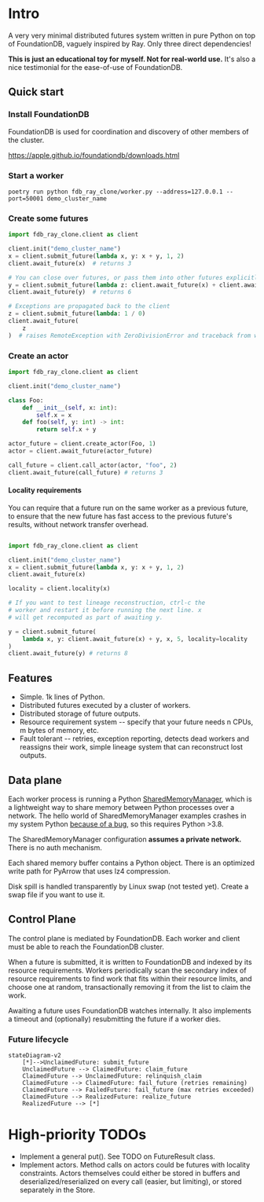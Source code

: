 # Intro

A very very minimal distributed futures system written in pure Python on top of FoundationDB, vaguely inspired by Ray. Only three direct dependencies!

**This is just an educational toy for myself. Not for real-world use.** It's also a nice testimonial for the ease-of-use of FoundationDB.

## Quick start

### Install FoundationDB

FoundationDB is used for coordination and discovery of other members of the cluster.

https://apple.github.io/foundationdb/downloads.html

### Start a worker

`poetry run python fdb_ray_clone/worker.py --address=127.0.0.1 --port=50001 demo_cluster_name`

### Create some futures

```python
import fdb_ray_clone.client as client

client.init("demo_cluster_name")
x = client.submit_future(lambda x, y: x + y, 1, 2)
client.await_future(x)  # returns 3

# You can close over futures, or pass them into other futures explicitly.
y = client.submit_future(lambda z: client.await_future(x) + client.await_future(z), x)
client.await_future(y)  # returns 6

# Exceptions are propagated back to the client
z = client.submit_future(lambda: 1 / 0)
client.await_future(
    z
)  # raises RemoteException with ZeroDivisionError and traceback from worker

```

### Create an actor

```python
import fdb_ray_clone.client as client

client.init("demo_cluster_name")

class Foo:
    def __init__(self, x: int):
        self.x = x
    def foo(self, y: int) -> int:
        return self.x + y

actor_future = client.create_actor(Foo, 1)
actor = client.await_future(actor_future)

call_future = client.call_actor(actor, "foo", 2)
client.await_future(call_future) # returns 3
```

#### Locality requirements

You can require that a future run on the same worker as a previous future, to ensure that the new future has fast access to the previous future's results, without network transfer overhead.

```python

import fdb_ray_clone.client as client

client.init("demo_cluster_name")
x = client.submit_future(lambda x, y: x + y, 1, 2)
client.await_future(x)

locality = client.locality(x)

# If you want to test lineage reconstruction, ctrl-c the
# worker and restart it before running the next line. x
# will get recomputed as part of awaiting y.

y = client.submit_future(
    lambda x, y: client.await_future(x) + y, x, 5, locality=locality
)
client.await_future(y) # returns 8
```




## Features

- Simple. 1k lines of Python.
- Distributed futures executed by a cluster of workers.
- Distributed storage of future outputs.
- Resource requirement system -- specify that your future needs n CPUs, m bytes of memory, etc.
- Fault tolerant -- retries, exception reporting, detects dead workers and reassigns their work, simple lineage system that can reconstruct lost outputs.

## Data plane

Each worker process is running a Python [SharedMemoryManager](https://docs.python.org/3/library/multiprocessing.shared_memory.html#multiprocessing.managers.SharedMemoryManager), which is a lightweight way to share memory between Python processes over a network. The hello world of SharedMemoryManager examples crashes in my system Python [because of a bug](https://stackoverflow.com/questions/59172691/why-do-we-get-a-nameerror-when-trying-to-use-the-sharedmemorymanager-python-3-8), so this requires Python >3.8.

The SharedMemoryManager configuration **assumes a private network.** There is no auth mechanism.

Each shared memory buffer contains a Python object. There is an optimized write path for PyArrow that uses lz4 compression.

Disk spill is handled transparently by Linux swap (not tested yet). Create a swap file if you want to use it.

## Control Plane

The control plane is mediated by FoundationDB. Each worker and client must be able to reach the FoundationDB cluster.

When a future is submitted, it is written to FoundationDB and indexed by its resource requirements. Workers periodically scan the secondary index of resource requirements to find work that fits within their resource limits, and choose one at random, transactionally removing it from the list to claim the work.

Awaiting a future uses FoundationDB watches internally. It also implements a timeout and (optionally) resubmitting the future if a worker dies.

### Future lifecycle

```mermaid
stateDiagram-v2
    [*]-->UnclaimedFuture: submit_future
    UnclaimedFuture --> ClaimedFuture: claim_future
    ClaimedFuture --> UnclaimedFuture: relinquish_claim
    ClaimedFuture --> ClaimedFuture: fail_future (retries remaining)
    ClaimedFuture --> FailedFuture: fail_future (max retries exceeded)
    ClaimedFuture --> RealizedFuture: realize_future
    RealizedFuture --> [*]
```

# High-priority TODOs

- Implement a general put(). See TODO on FutureResult class.
- Implement actors. Method calls on actors could be futures with locality constraints. Actors themselves could either be stored in buffers and deserialized/reserialized on every call (easier, but limiting), or stored separately in the Store.
